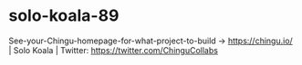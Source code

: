 # solo-koala-89
See-your-Chingu-homepage-for-what-project-to-build -> https://chingu.io/ | Solo Koala | Twitter: https://twitter.com/ChinguCollabs
